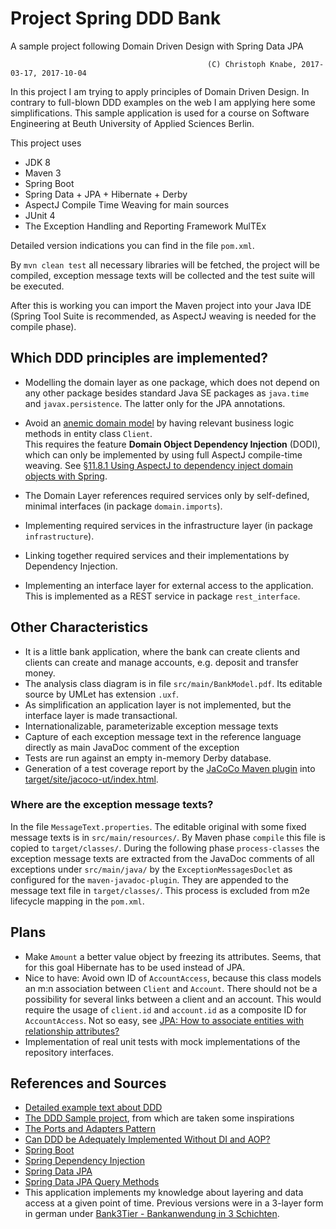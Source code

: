 Project Spring DDD Bank
=======================
A sample project following Domain Driven Design with Spring Data JPA

                                                (C) Christoph Knabe, 2017-03-17, 2017-10-04

In this project I am trying to apply principles of Domain Driven Design.
In contrary to full-blown DDD examples on the web I am applying here some simplifications.
This sample application is used for a course on Software Engineering at Beuth University of Applied Sciences Berlin.

This project uses

- JDK 8
- Maven 3
- Spring Boot
- Spring Data + JPA + Hibernate + Derby
- AspectJ Compile Time Weaving for main sources
- JUnit 4
- The Exception Handling and Reporting Framework MulTEx

Detailed version indications you can find in the file `pom.xml`.

By  `mvn clean test`   all necessary libraries will be fetched, the project will be compiled, exception message texts will be collected and the test suite will be executed.

After this is working you can import the Maven project into your Java IDE 
(Spring Tool Suite is recommended, as AspectJ weaving is needed for the compile phase).

## Which DDD principles are implemented?

- Modelling the domain layer as one package, which does not depend on any other package besides standard Java SE packages as `java.time` and `javax.persistence`. The latter only for the JPA annotations.

- Avoid an [anemic domain model](https://martinfowler.com/bliki/AnemicDomainModel.html) by having relevant business logic methods in entity class `Client`.  
  This requires the feature **Domain Object Dependency Injection** (DODI), which can only be implemented by using full AspectJ compile-time weaving. 
  See [§11.8.1 Using AspectJ to dependency inject domain objects with Spring](http://docs.spring.io/spring/docs/4.3.x/spring-framework-reference/html/aop.html#aop-atconfigurable).

- The Domain Layer references required services only by self-defined, minimal interfaces (in package `domain.imports`).

- Implementing required services in the infrastructure layer (in package `infrastructure`).

- Linking together required services and their implementations by Dependency Injection. 

- Implementing an interface layer for external access to the application. 
  This is implemented as a REST service in package `rest_interface`.


## Other Characteristics

- It is a little bank application, where the bank can create clients and clients can create and manage accounts, e.g. deposit and transfer money.
- The analysis class diagram is in file `src/main/BankModel.pdf`. Its editable source by UMLet has extension `.uxf`.
- As simplification an application layer is not implemented, but the interface layer is made transactional.
- Internationalizable, parameterizable exception message texts
- Capture of each exception message text in the reference language directly as main JavaDoc comment of the exception
- Tests are run against an empty in-memory Derby database.
- Generation of a test coverage report by the [JaCoCo Maven plugin](http://www.eclemma.org/jacoco/trunk/doc/maven.html) into [target/site/jacoco-ut/index.html](file:target/site/jacoco-ut/index.html).

### Where are the exception message texts?
In the file `MessageText.properties`. The editable original with some fixed message texts is in `src/main/resources/`.
By Maven phase `compile` this file is copied to `target/classes/`.
During the following phase `process-classes` the exception message texts are extracted from the JavaDoc comments of all exceptions under `src/main/java/`
by the  `ExceptionMessagesDoclet`  as configured for the `maven-javadoc-plugin`. They are appended to the message text file in `target/classes/`.
This process is excluded from m2e lifecycle mapping in the `pom.xml`.


## Plans

- Make `Amount` a better value object by freezing its attributes. Seems, that for this goal Hibernate has to be used instead of JPA.
- Nice to have: Avoid own ID of `AccountAccess`, because this class models an m:n association between `Client` and `Account`. 
  There should not be a possibility for several links between a client and an account.
  This would require the usage of `client.id` and `account.id` as a composite ID for `AccountAccess`.
  Not so easy, see [JPA: How to associate entities with relationship attributes?](http://stackoverflow.com/questions/18739334/jpa-how-to-associate-entities-with-relationship-attributes)
- Implementation of real unit tests with mock implementations of the repository interfaces.

## References and Sources
- [Detailed example text about DDD](https://www.mirkosertic.de/blog/2013/04/domain-driven-design-example/)
- [The DDD Sample project](https://github.com/citerus/dddsample-core), from which are taken some inspirations
- [The Ports and Adapters Pattern](http://alistair.cockburn.us/Hexagonal+architecture)
- [Can DDD be Adequately Implemented Without DI and AOP?](https://www.infoq.com/news/2008/02/ddd-di-aop)
- [Spring Boot](https://spring.io/guides/gs/spring-boot/)
- [Spring Dependency Injection](http://projects.spring.io/spring-framework/)
- [Spring Data JPA](https://spring.io/guides/gs/accessing-data-jpa/)
- [Spring Data JPA Query Methods](http://docs.spring.io/spring-data/jpa/docs/current/reference/html/#jpa.query-methods)
- This application implements my knowledge about layering and data access at a given point of time. Previous versions were in a 3-layer form in german under [Bank3Tier - Bankanwendung in 3 Schichten](http://public.beuth-hochschule.de/~knabe/java/bank3tier/).
